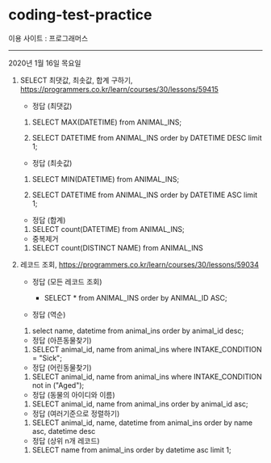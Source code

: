 # coding-test-practice

이용 사이트 : 프로그래머스

------------------------

2020년 1월 16일 목요일

1. SELECT 최댓값, 최솟값, 합계 구하기, https://programmers.co.kr/learn/courses/30/lessons/59415

    - 정답 (최댓값)
    
    1) SELECT MAX(DATETIME) from ANIMAL_INS;
    
    2) SELECT DATETIME from ANIMAL_INS order by DATETIME DESC limit 1;
    
    - 정답 (최솟값)
    
    1) SELECT MIN(DATETIME) from ANIMAL_INS;
    
    2) SELECT DATETIME from ANIMAL_INS order by DATETIME ASC limit 1;
    
    - 정답 (합계)
    
    1) SELECT count(DATETIME) from ANIMAL_INS;
    
    - 중복제거
    
    1) SELECT count(DISTINCT NAME) from ANIMAL_INS
    
2. 레코드 조회, https://programmers.co.kr/learn/courses/30/lessons/59034

    - 정답 (모든 레코드 조회)
    
        - SELECT * from ANIMAL_INS order by ANIMAL_ID ASC;
    
    - 정답 (역순)
    
    1) select name, datetime from animal_ins order by animal_id desc;
    
    - 정답 (아픈동물찾기)
    
    1) SELECT animal_id, name from animal_ins where INTAKE_CONDITION = "Sick";
    
    - 정답 (어린동물찾기)
    
    1) SELECT animal_id, name from animal_ins where INTAKE_CONDITION not in ("Aged");
    
    - 정답 (동물의 아이디와 이름)
    
    1) SELECT animal_id, name from animal_ins order by animal_id asc;
    
    - 정답 (여러기준으로 정렬하기)
    
    1) SELECT animal_id, name, datetime from animal_ins order by name asc, datetime desc
    
    - 정답 (상위 n개 레코드)
    
    1) SELECT name from animal_ins order by datetime asc limit 1;
